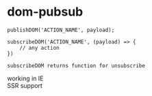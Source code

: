 dom-pubsub
===
```
publishDOM('ACTION_NAME', payload);

subscribeDOM('ACTION_NAME', (payload) => {
    // any action
})

subscribeDOM returns function for unsubscribe 
```

working in IE  
SSR support

